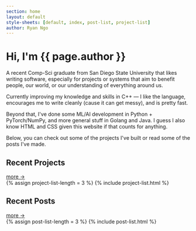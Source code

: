 ```yaml
---
section: home
layout: default 
style-sheets: [default, index, post-list, project-list]
author: Ryan Ngo
---
```


<h1>Hi, I'm <span class="title-highlight">{{ page.author }}</span></h1>

A recent Comp-Sci graduate from San Diego State University that likes 
writing software, especially for projects or systems that aim to benefit 
people, our world, or our understanding of everything around us.

Currently improving my knowledge and skills in C++ —  I like the language,
encourages me to write cleanly (cause it can get messy), and is pretty fast.

Beyond that, I've done some ML/AI development in Python + PyTorch/NumPy, and 
more general stuff in Golang and Java. I guess I also know HTML and CSS given 
this website if that counts for anything.

Below, you can check out some of the projects I've built or read some of the 
posts I've made.

<div class="list-heading">
    <h2>Recent Projects</h2>
    <a href="{{ site.docs[1].url }}"> more -></a>
</div>
{% assign project-list-length = 3 %}
{% include project-list.html %}

<div class="list-heading">
    <h2>Recent Posts</h2>
    <a href="{{ site.docs[2].url }}"> more -></a>
</div>
{% assign post-list-length = 3 %}
{% include post-list.html %}
